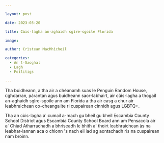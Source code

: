 ```yaml
---

layout: post

date: 2023-05-20

title: Cùis-lagha an-aghaidh sgìre-sgoile Florida

image: 

author: Crìstean MacMhìcheil

categories:
  - An t-Saoghal
  - Lagh
  - Poilitigs
  
---
```


Tha buidheann, a tha air a dhèanamh suas le Penguin Random House, ùghdarran, pàrantan agus buidheann saor-labhairt, air cùis-lagha a thogail an-aghaidh sgìre-sgoile ann am Florida a tha air casg a chur air leabhraichean co-cheangailte ri cuspairean cinnidh agus LGBTQ+.

Tha an cùis-lagha a' cumail a-mach gu bheil gu bheil Escambia County School District agus Escambia County School Board ann am Pensacola air a' Chiad Atharrachadh a bhriseadh le bhith a' thoirt leabhraichean às na leabhar-lannan aca o chionn 's nach eil iad ag aontachadh ris na cuspairean nam broinn.
